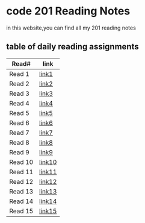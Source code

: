 # code 201 Reading Notes

in this website,you can find all my 201 reading notes

## table of daily reading assignments 

Read#  | link
-----------|----------
Read 1     | [link1]()
Read 2     | [link2]()
Read 3     | [link3]()
Read 4     | [link4]()
Read 5     | [link5]()
Read 6     | [link6]()
Read 7     | [link7]()
Read 8     | [link8]()
Read 9     | [link9]()
Read 10    | [link10]()
Read 11    | [link11]()
Read 12    | [link12]()
Read 13    | [link13]()
Read 14    | [link14]()
Read 15    | [link15]()
